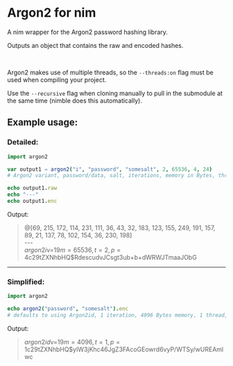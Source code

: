 # Argon2 for nim
A nim wrapper for the Argon2 password hashing library.

Outputs an object that contains the raw and encoded hashes.

<br>

Argon2 makes use of multiple threads, so the `--threads:on` flag must be used when compiling your project.  

Use the `--recursive` flag when cloning manually to pull in the submodule at the same time (nimble does this automatically).  

Example usage:
---
### Detailed:
```nim
import argon2

var output1 = argon2("i", "password", "somesalt", 2, 65536, 4, 24)
# Argon2 variant, password/data, salt, iterations, memory in Bytes, threads used, hash length

echo output1.raw
echo "---"
echo output1.enc
```
Output:
> @[69, 215, 172, 114, 231, 111, 36, 43, 32, 183, 123, 155, 249, 191, 157, 89, 21, 137, 78, 102, 154, 36, 230, 198]  
> \---  
> $argon2i$v=19$m=65536,t=2,p=4$c29tZXNhbHQ$RdescudvJCsgt3ub+b+dWRWJTmaaJObG  

---
### Simplified:
```nim
import argon2

echo argon2("password", "somesalt").enc
# defaults to using Argon2id, 1 iteration, 4096 Bytes memory, 1 thread, 32byte hash length
```
Output:
> $argon2id$v=19$m=4096,t=1,p=1$c29tZXNhbHQ$yIW3jKhc46JgZ3FAcoGEowrd6vyP/WTSy/wUREAmlwc  

